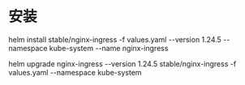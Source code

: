 # 安装
helm install stable/nginx-ingress -f values.yaml --version 1.24.5 --namespace kube-system --name nginx-ingress

helm upgrade nginx-ingress --version 1.24.5 stable/nginx-ingress -f values.yaml --namespace kube-system